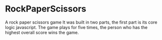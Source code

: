 # RockPaperScissors
A rock paper scissors game
It was built in two parts, the first part is its core logic javascript.
The game plays for five times, the person who has the highest overall score wins the game.
